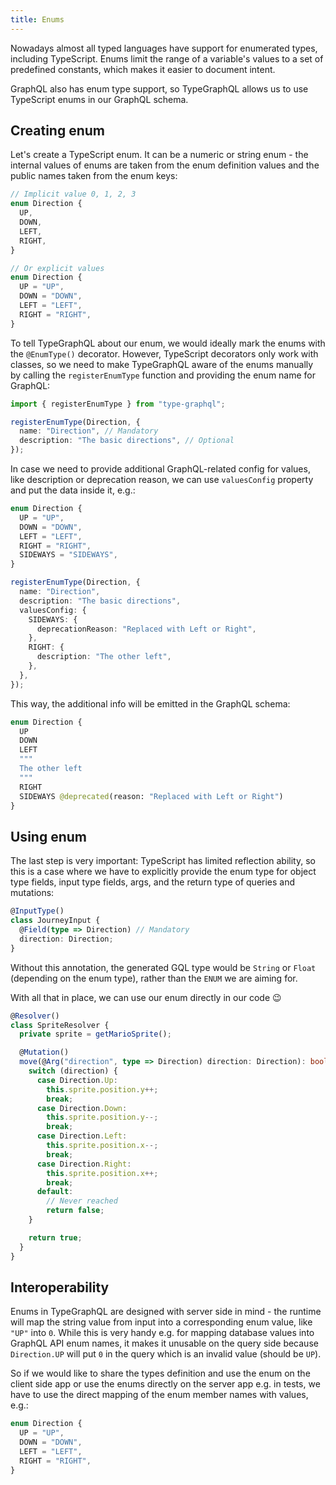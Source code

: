 ```yaml
---
title: Enums
---
```


Nowadays almost all typed languages have support for enumerated types, including TypeScript. Enums limit the range of a variable's values to a set of predefined constants, which makes it easier to document intent.

GraphQL also has enum type support, so TypeGraphQL allows us to use TypeScript enums in our GraphQL schema.

## Creating enum

Let's create a TypeScript enum. It can be a numeric or string enum - the internal values of enums are taken from the enum definition values and the public names taken from the enum keys:

```ts
// Implicit value 0, 1, 2, 3
enum Direction {
  UP,
  DOWN,
  LEFT,
  RIGHT,
}

// Or explicit values
enum Direction {
  UP = "UP",
  DOWN = "DOWN",
  LEFT = "LEFT",
  RIGHT = "RIGHT",
}
```

To tell TypeGraphQL about our enum, we would ideally mark the enums with the `@EnumType()` decorator. However, TypeScript decorators only work with classes, so we need to make TypeGraphQL aware of the enums manually by calling the `registerEnumType` function and providing the enum name for GraphQL:

```ts
import { registerEnumType } from "type-graphql";

registerEnumType(Direction, {
  name: "Direction", // Mandatory
  description: "The basic directions", // Optional
});
```

In case we need to provide additional GraphQL-related config for values, like description or deprecation reason, we can use `valuesConfig` property and put the data inside it, e.g.:

```ts
enum Direction {
  UP = "UP",
  DOWN = "DOWN",
  LEFT = "LEFT",
  RIGHT = "RIGHT",
  SIDEWAYS = "SIDEWAYS",
}

registerEnumType(Direction, {
  name: "Direction",
  description: "The basic directions",
  valuesConfig: {
    SIDEWAYS: {
      deprecationReason: "Replaced with Left or Right",
    },
    RIGHT: {
      description: "The other left",
    },
  },
});
```

This way, the additional info will be emitted in the GraphQL schema:

```graphql
enum Direction {
  UP
  DOWN
  LEFT
  """
  The other left
  """
  RIGHT
  SIDEWAYS @deprecated(reason: "Replaced with Left or Right")
}
```

## Using enum

The last step is very important: TypeScript has limited reflection ability, so this is a case where we have to explicitly provide the enum type for object type fields, input type fields, args, and the return type of queries and mutations:

```ts
@InputType()
class JourneyInput {
  @Field(type => Direction) // Mandatory
  direction: Direction;
}
```

Without this annotation, the generated GQL type would be `String` or `Float` (depending on the enum type), rather than the `ENUM` we are aiming for.

With all that in place, we can use our enum directly in our code 😉

```ts
@Resolver()
class SpriteResolver {
  private sprite = getMarioSprite();

  @Mutation()
  move(@Arg("direction", type => Direction) direction: Direction): boolean {
    switch (direction) {
      case Direction.Up:
        this.sprite.position.y++;
        break;
      case Direction.Down:
        this.sprite.position.y--;
        break;
      case Direction.Left:
        this.sprite.position.x--;
        break;
      case Direction.Right:
        this.sprite.position.x++;
        break;
      default:
        // Never reached
        return false;
    }

    return true;
  }
}
```

## Interoperability

Enums in TypeGraphQL are designed with server side in mind - the runtime will map the string value from input into a corresponding enum value, like `"UP"` into `0`. While this is very handy e.g. for mapping database values into GraphQL API enum names, it makes it unusable on the query side because `Direction.UP` will put `0` in the query which is an invalid value (should be `UP`).

So if we would like to share the types definition and use the enum on the client side app or use the enums directly on the server app e.g. in tests, we have to use the direct mapping of the enum member names with values, e.g.:

```ts
enum Direction {
  UP = "UP",
  DOWN = "DOWN",
  LEFT = "LEFT",
  RIGHT = "RIGHT",
}
```
